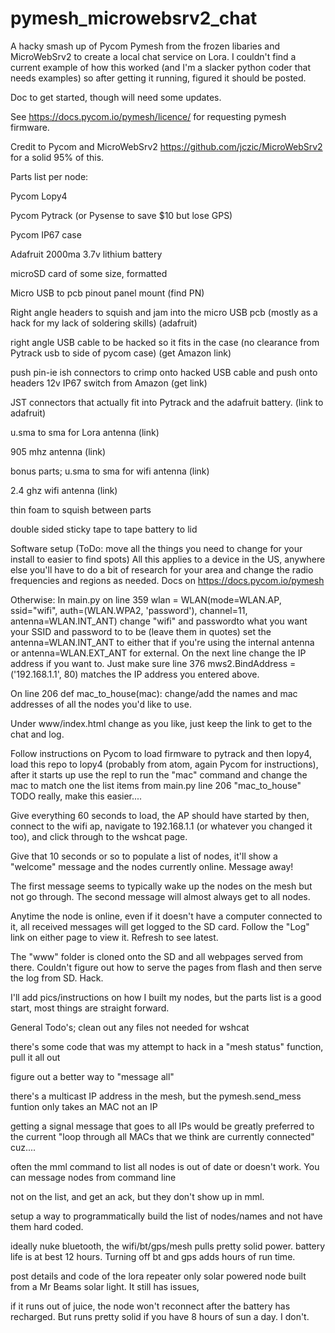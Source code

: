 # pymesh_microwebsrv2_chat
A hacky smash up of Pycom Pymesh from the frozen libaries and MicroWebSrv2 to create a local chat service on Lora.
I couldn't find a current example of how this worked (and I'm a slacker python coder that needs examples) so after getting it running,
figured it should be posted.

Doc to get started, though will need some updates.

See https://docs.pycom.io/pymesh/licence/ for requesting pymesh firmware.

Credit to Pycom and MicroWebSrv2 https://github.com/jczic/MicroWebSrv2 for a solid 95% of this.

Parts list per node:

Pycom Lopy4

Pycom Pytrack (or Pysense to save $10 but lose GPS)

Pycom IP67 case

Adafruit 2000ma 3.7v lithium battery

microSD card of some size, formatted

Micro USB to pcb pinout panel mount (find PN)

Right angle headers to squish and jam into the micro USB pcb (mostly as a hack for my lack of soldering skills) (adafruit)

right angle USB cable to be hacked so it fits in the case (no clearance from Pytrack usb to side of pycom case) (get Amazon link)

push pin-ie ish connectors to crimp onto hacked USB cable and push onto headers
12v IP67 switch from Amazon (get link)

JST connectors that actually fit into Pytrack and the adafruit battery. (link to adafruit)

u.sma to sma for Lora antenna (link)

905 mhz antenna (link)


bonus parts;
u.sma to sma for wifi antenna (link)

2.4 ghz wifi antenna (link)

thin foam to squish between parts

double sided sticky tape to tape battery to lid


Software setup (ToDo: move all the things you need to change for your install to easier to find spots)
All this applies to a device in the US, anywhere else you'll have to do a bit of research for your area and change
the radio frequencies and regions as needed. Docs on https://docs.pycom.io/pymesh

Otherwise:
In main.py
on line 359
wlan = WLAN(mode=WLAN.AP, ssid="wifi", auth=(WLAN.WPA2, 'password'), channel=11, antenna=WLAN.INT_ANT)
change "wifi" and passwordto what you want your SSID and password to to be (leave them in quotes)
set the antenna=WLAN.INT_ANT to either that if you're using the internal antenna or antenna=WLAN.EXT_ANT for external.
On the next line change the IP address if you want to.
Just make sure line 376 mws2.BindAddress = ('192.168.1.1', 80) matches the IP address you entered above.

On line 206 def mac_to_house(mac): change/add the names and mac addresses of all the nodes you'd like to use.

Under www/index.html change as you like, just keep the link to get to the chat and log.

Follow instructions on Pycom to load firmware to pytrack and then lopy4, load this repo to lopy4 (probably from atom, again Pycom
for instructions), after it starts up use the repl to run the "mac" command and change the mac to match one the list items from main.py
line 206 "mac_to_house" TODO really, make this easier....

Give everything 60 seconds to load, the AP should have started by then, connect to the wifi ap, navigate to 192.168.1.1 (or whatever
you changed it too), and click through to the wshcat page.

Give that 10 seconds or so to populate a list of nodes, it'll show a
"welcome" message and the nodes currently online. Message away!

The first message seems to typically wake up the nodes on the mesh but not go through. The second message will almost always get to
all nodes.

Anytime the node is online, even if it doesn't have a computer connected to it, all received messages will get logged to the SD card.
Follow the "Log" link on either page to view it. Refresh to see latest.

The "www" folder is cloned onto the SD and all webpages served from there. Couldn't figure out how to serve the pages from flash and
then serve the log from SD. Hack.

I'll add pics/instructions on how I built my nodes, but the parts list is a good start, most things are straight forward.

General Todo's;
clean out any files not needed for wshcat

there's some code that was my attempt to hack in a "mesh status" function, pull it all out

figure out a better way to "message all"

  there's a multicast IP address in the mesh, but the pymesh.send_mess funtion only takes an MAC not an IP

  getting a signal message that goes to all IPs would be greatly preferred to the current "loop through all MACs that we think are currently connected" cuz....

often the mml command to list all nodes is out of date or doesn't work. You can message nodes from command line

not on the list, and get an ack, but they don't show up in mml.

setup a way to programmatically build the list of nodes/names and not have them hard coded.

ideally nuke bluetooth, the wifi/bt/gps/mesh pulls pretty solid power. battery life is at best 12 hours. Turning off bt and gps adds hours of run time.

post details and code of the lora repeater only solar powered node built from a Mr Beams solar light. It still has issues,

if it runs out of juice, the node won't reconnect after the battery has recharged. But runs pretty solid if you have 8 hours of
sun a day. I don't.
